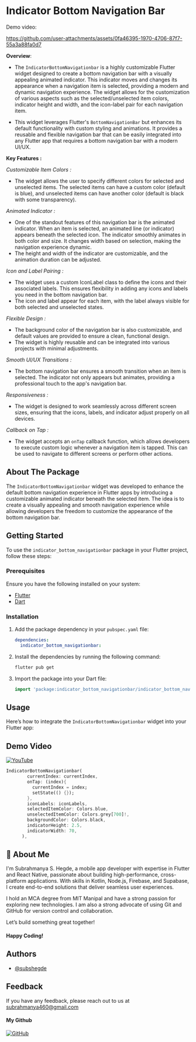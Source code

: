 # Indicator Bottom Navigation Bar

Demo video: 

https://github.com/user-attachments/assets/0fa46395-1970-4706-87f7-55a3a88fa0d7

**Overview**: 
-  The `IndicatorBottomNavigationbar` is a highly customizable Flutter widget designed to create a bottom navigation bar with a visually appealing animated indicator. This indicator moves and changes its appearance when a navigation item is selected, providing a modern and dynamic navigation experience. The widget allows for the customization of various aspects such as the selected/unselected item colors, indicator height and width, and the icon-label pair for each navigation item.

- This widget leverages Flutter's `BottomNavigationBar` but enhances its default functionality with custom styling and animations. It provides a reusable and flexible navigation bar that can be easily integrated into any Flutter app that requires a bottom navigation bar with a modern UI/UX.

**Key Features :**

*Customizable Item Colors :*
-  The widget allows the user to specify different colors for selected and unselected items. The selected items can have a custom color (default is blue), and unselected items can have another color (default is black with some transparency).

*Animated Indicator :*
- One of the standout features of this navigation bar is the animated indicator. When an item is selected, an animated line (or indicator) appears beneath the selected icon. The indicator smoothly animates in both color and size. It changes width based on selection, making the navigation experience dynamic.
- The height and width of the indicator are customizable, and the animation duration can be adjusted.

*Icon and Label Pairing :*
- The widget uses a custom IconLabel class to define the icons and their associated labels. This ensures flexibility in adding any icons and labels you need in the bottom navigation bar.
- The icon and label appear for each item, with the label always visible for both selected and unselected states.

*Flexible Design :*
- The background color of the navigation bar is also customizable, and default values are provided to ensure a clean, functional design.
- The widget is highly reusable and can be integrated into various projects with minimal adjustments.

*Smooth UI/UX Transitions :*
- The bottom navigation bar ensures a smooth transition when an item is selected. The indicator not only appears but animates, providing a professional touch to the app's navigation bar.

*Responsiveness :*
- The widget is designed to work seamlessly across different screen sizes, ensuring that the icons, labels, and indicator adjust properly on all devices.

*Callback on Tap :*
- The widget accepts an `onTap` callback function, which allows developers to execute custom logic whenever a navigation item is tapped. This can be used to navigate to different screens or perform other actions.

## About The Package

The `IndicatorBottomNavigationbar` widget was developed to enhance the default bottom navigation experience in Flutter apps by introducing a customizable animated indicator beneath the selected item. The idea is to create a visually appealing and smooth navigation experience while allowing developers the freedom to customize the appearance of the bottom navigation bar.

## Getting Started

To use the `indicator_bottom_navigationbar` package in your Flutter project, follow these steps:

### Prerequisites
Ensure you have the following installed on your system:
* [Flutter](https://flutter.dev/docs/get-started/install)
* [Dart](https://dart.dev/get-dart)

### Installation
1. Add the package dependency in your `pubspec.yaml` file:
    ```yaml
    dependencies:
      indicator_bottom_navigationbar:
    ```

2. Install the dependencies by running the following command:
    ```bash
    flutter pub get
    ```

3. Import the package into your Dart file:
    ```dart
    import 'package:indicator_bottom_navigationbar/indicator_bottom_navigationbar.dart';
    ```

## Usage

Here’s how to integrate the `IndicatorBottomNavigationbar` widget into your Flutter app:

## Demo Video
[![YouTube](https://img.shields.io/badge/-YouTube-black.svg?style=for-the-badge&logo=youtube&colorB=555)](https://youtu.be/knttxgD-ZKs?si=i2Ct4mDwIdSNYJAi)


```dart
IndicatorBottomNavigationbar(
        currentIndex: currentIndex,
        onTap: (index){
          currentIndex = index;
          setState(() {});
        },
        iconLabels: iconLabels,
        selectedItemColor: Colors.blue,
        unselectedItemColor: Colors.grey[700]!,
        backgroundColor: Colors.black,
        indicatorHeight: 2.5,
        indicatorWidth: 70,
      ),
```
## 🚀 About Me
I'm Subrahmanya S. Hegde, a mobile app developer with expertise in Flutter and React Native, passionate about building high-performance, cross-platform applications. With skills in Kotlin, Node.js, Firebase, and Supabase, I create end-to-end solutions that deliver seamless user experiences.

I hold an MCA degree from MIT Manipal and have a strong passion for exploring new technologies. I am also a strong advocate of using Git and GitHub for version control and collaboration.

Let’s build something great together! 
#### Happy Coding!


## Authors

- [@subshegde](https://www.github.com/subshegde)


## Feedback

If you have any feedback, please reach out to us at subrahmanya460@gmail.com

#### My Github
[![GitHub](https://img.shields.io/badge/-GitHub-black.svg?style=for-the-badge&logo=github&colorB=000000&colorA=333333)](https://github.com/subshegde)
